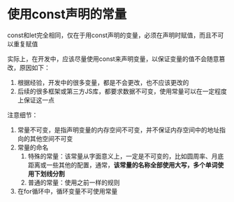 # 使用const声明的常量

const和let完全相同，仅在于用const声明的变量，必须在声明时赋值，而且不可以重复赋值

实际上，在开发中，应该尽量使用const来声明变量，以保证变量的值不会随意篡改，原因如下：

1. 根据经验，开发中的很多变量，都是不会更改，也不应该更改的
2. 后续的很多框架或第三方JS库，都要求数据不可变，使用常量可以在一定程度上保证这一点

注意细节：

1. 常量不可变，是指声明变量的内存空间不可变，并不保证内存空间中的地址指向的其他空间不可变
2. 常量的命名
    1. 特殊的常量：该常量从字面意义上，一定是不可变的，比如圆周率、月底距离或一些其他的配置，通常，**该常量的名称全部使用大写，多个单词使用下划线分割**
    2. 普通的常量：使用之前一样的规则
3. 在for循环中，循环变量不可使用常量